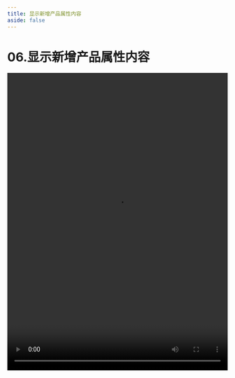 ```yaml
---
title: 显示新增产品属性内容
aside: false
---
```


# 06.显示新增产品属性内容

<video autoplay src="http://qn.chinavanes.com/nodejs/module-8/06.显示新增产品属性内容.mp4" controls controlsList="nodownload" width="100%" height="680"/>


